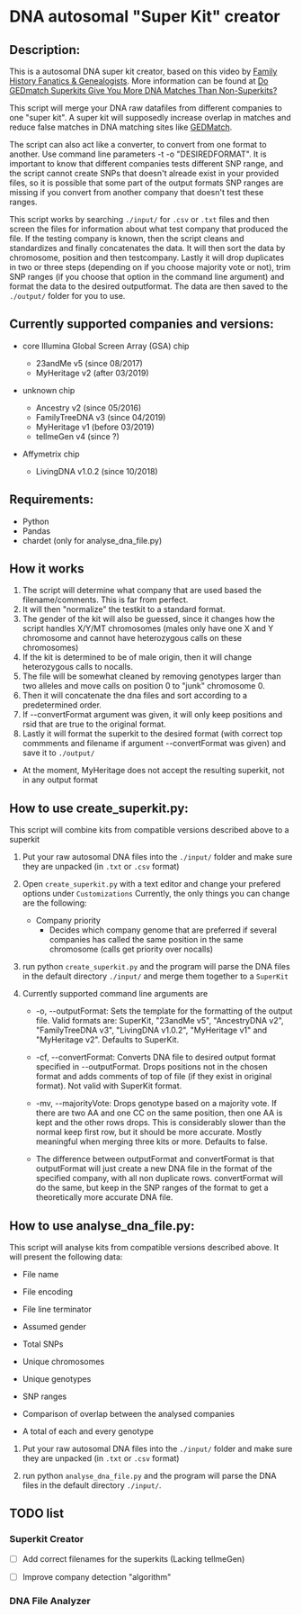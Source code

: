 # DNA autosomal "Super Kit" creator

## Description:
This is a autosomal DNA super kit creator, based on this video by [Family History Fanatics & Genealogists](https://www.youtube.com/watch?v=IJmAHNSODuw).
More information can be found at [Do GEDmatch Superkits Give You More DNA Matches Than Non-Superkits?](https://www.familyhistoryfanatics.com/gedmatch-superkits)

This script will merge your DNA raw datafiles from different companies to one "super kit".
A super kit will supposedly increase overlap in matches and reduce false matches in DNA matching sites like [GEDMatch](https://www.gedmatch.com).

The script can also act like a converter, to convert from one format to another. Use command line parameters -t -o "DESIREDFORMAT".
It is important to know that different companies tests different SNP range, and the script cannot create SNPs that doesn't alreade exist in your provided files, so it is possible that some part of the output formats SNP ranges are missing if you convert from another company that doesn't test these ranges.

This script works by searching `./input/` for `.csv` or `.txt` files and then screen the files for information about what test company that produced the file.
If the testing company is known, then the script cleans and standardizes and finally concatenates the data.
It will then sort the data by chromosome, position and then testcompany.
Lastly it will drop duplicates in two or three steps (depending on if you choose majority vote or not), trim SNP ranges (if you choose that option in the command line argument) and format the data to the desired outputformat.
The data are then saved to the `./output/` folder for you to use.



## Currently supported companies and versions:

- core Illumina Global Screen Array (GSA) chip
    * 23andMe v5 (since 08/2017)
    * MyHeritage v2 (after 03/2019)

- unknown chip
    * Ancestry v2 (since 05/2016)
    * FamilyTreeDNA v3 (since 04/2019)
    * MyHeritage v1 (before 03/2019)
    * tellmeGen v4 (since ?)

- Affymetrix chip
    * LivingDNA v1.0.2 (since 10/2018)



## Requirements:
* Python
* Pandas
* chardet (only for analyse_dna_file.py)



## How it works
1. The script will determine what company that are used based the filename/comments. This is far from perfect.
2. It will then "normalize" the testkit to a standard format.
3. The gender of the kit will also be guessed, since it changes how the script handles X/Y/MT chromosomes (males only have one X and Y chromosome and cannot have heterozygous calls on these chromosomes)
4. If the kit is determined to be of male origin, then it will change heterozygous calls to nocalls.
5. The file will be somewhat cleaned by removing genotypes larger than two alleles and move calls on position 0 to "junk" chromosome 0.
6. Then it will concatenate the dna files and sort according to a predetermined order.
7. If --convertFormat argument was given, it will only keep positions and rsid that are true to the original format.
8. Lastly it will format the superkit to the desired format (with correct top commments and filename if argument --convertFormat was given) and save it to `./output/`

* At the moment, MyHeritage does not accept the resulting superkit, not in any output format




## How to use create_superkit.py:
This script will combine kits from compatible versions described above to a superkit

1. Put your raw autosomal DNA files into the `./input/` folder and make sure they are unpacked (in `.txt` or `.csv` format)

2. Open `create_superkit.py` with a text editor and change your prefered options under `Customizations`
Currently, the only things you can change are the following:

    * Company priority
        - Decides which company genome that are preferred if several companies has called the same position in the same chromosome (calls get priority over nocalls)

3. run python `create_superkit.py` and the program will parse the DNA files in the default directory `./input/` and merge them together to a `SuperKit`

4. Currently supported command line arguments are
    * -o, --outputFormat: Sets the template for the formatting of the output file. Valid formats are: SuperKit, "23andMe v5", "AncestryDNA v2", "FamilyTreeDNA v3", "LivingDNA v1.0.2", "MyHeritage v1" and "MyHeritage v2". Defaults to SuperKit.
    * -cf, --convertFormat: Converts DNA file to desired output format specified in --outputFormat. Drops positions not in the chosen format and adds comments of top of file (if they exist in original format). Not valid with SuperKit format.
    * -mv, --majorityVote: Drops genotype based on a majority vote. If there are two AA and one CC on the same position, then one AA is kept and the other rows drops. This is considerably slower than the normal keep first row, but it should be more accurate. Mostly meaningful when merging three kits or more. Defaults to false.

    * The difference between outputFormat and convertFormat is that outputFormat will just create a new DNA file in the format of the specified company, with all non duplicate rows. convertFormat will do the same, but keep in the SNP ranges of the format to get a theoretically more accurate DNA file.




## How to use analyse_dna_file.py:
This script will analyse kits from compatible versions described above.
It will present the following data:
* File name
* File encoding
* File line terminator

* Assumed gender

* Total SNPs
* Unique chromosomes
* Unique genotypes
* SNP ranges

* Comparison of overlap between the analysed companies

* A total of each and every genotype

1. Put your raw autosomal DNA files into the `./input/` folder and make sure they are unpacked (in `.txt` or `.csv` format)

2. run python `analyse_dna_file.py` and the program will parse the DNA files in the default directory `./input/`.


## TODO list
### Superkit Creator

- [ ] Add correct filenames for the superkits (Lacking tellmeGen)
- [ ] Improve company detection "algorithm"


### DNA File Analyzer
